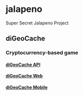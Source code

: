 # jalapeno
Super Secret Jalapeno Project

## diGeoCache
### Cryptocurrency-based game

#### [diGeoCache API](jalapeno/blob/master/digeocache/api/README.md)

#### [diGeoCache Web](jalapeno/blob/master/digeocache/web/README.md)

#### [diGeoCache Mobile](jalapeno/blob/master/digeocache/mobile/README.md)